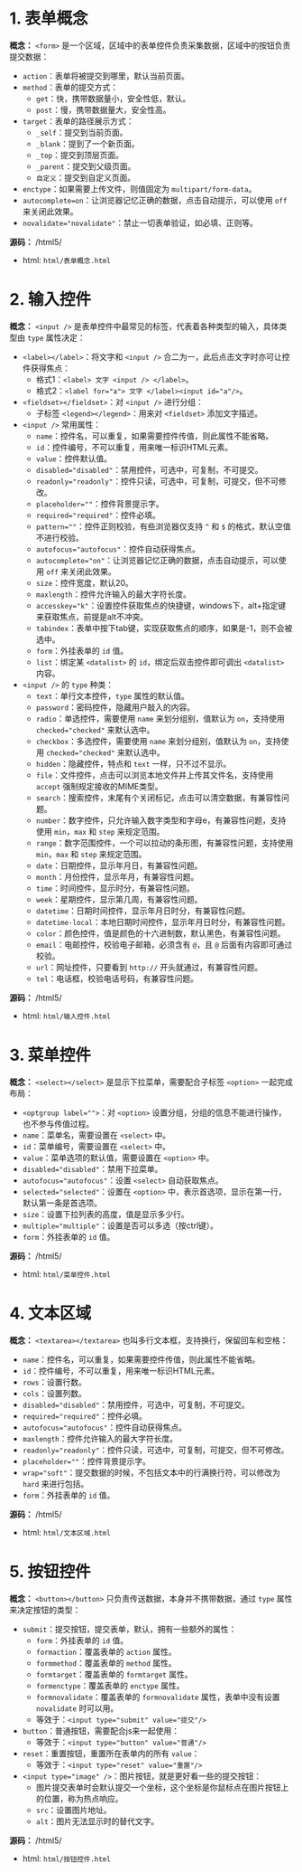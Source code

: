 # 1. 表单概念

**概念：** `<form>` 是一个区域，区域中的表单控件负责采集数据，区域中的按钮负责提交数据：
- `action`：表单将被提交到哪里，默认当前页面。
- `method`：表单的提交方式：
    - `get`：快，携带数据量小，安全性低，默认。
    - `post`：慢，携带数据量大，安全性高。
- `target`：表单的路径展示方式：
    - `_self`：提交到当前页面。
    - `_blank`：提到了一个新页面。
    - `_top`：提交到顶层页面。
    - `_parent`：提交到父级页面。
    - `自定义`：提交到自定义页面。
- `enctype`：如果需要上传文件，则值固定为 `multipart/form-data`。
- `autocomplete=on`：让浏览器记忆正确的数据，点击自动提示，可以使用 `off` 来关闭此效果。
- `novalidate="novalidate"`：禁止一切表单验证，如必填、正则等。

**源码：** /html5/
- html: `html/表单概念.html`

# 2. 输入控件

**概念：** `<input />` 是表单控件中最常见的标签，代表着各种类型的输入，具体类型由 `type` 属性决定：
- `<label></label>`：将文字和 `<input />` 合二为一，此后点击文字时亦可让控件获得焦点：
    - 格式1：`<label> 文字 <input /> </label>`。
    - 格式2：`<label for="a"> 文字 </label><input id="a"/>`。
- `<fieldset></fieldset>`：对 `<input />` 进行分组：
    - 子标签 `<legend></legend>`：用来对 `<fieldset>` 添加文字描述。
- `<input />` 常用属性：
    - `name`：控件名，可以重复，如果需要控件传值，则此属性不能省略。
    - `id`：控件编号，不可以重复，用来唯一标识HTML元素。
    - `value`：控件默认值。
    - `disabled="disabled"`：禁用控件，可选中，可复制，不可提交。
    - `readonly="readonly"`：控件只读，可选中，可复制，可提交，但不可修改。
    - `placeholder=""`：控件背景提示字。
    - `required="required"`：控件必填。
    - `pattern=""`：控件正则校验，有些浏览器仅支持 `^` 和 `$` 的格式，默认空值不进行校验。
    - `autofocus="autofocus"`：控件自动获得焦点。
    - `autocomplete="on"`：让浏览器记忆正确的数据，点击自动提示，可以使用 `off` 来关闭此效果。
    - `size`：控件宽度，默认20。
    - `maxlength`：控件允许输入的最大字符长度。
    - `accesskey="k"`：设置控件获取焦点的快捷键，windows下，alt+指定键来获取焦点，前提是alt不冲突。
    - `tabindex`：表单中按下tab键，实现获取焦点的顺序，如果是-1，则不会被选中。
    - `form`：外挂表单的 `id` 值。
    - `list`：绑定某 `<datalist>` 的 `id`，绑定后双击控件即可调出 `<datalist>` 内容。
- `<input />` 的 `type` 种类：
    - `text`：单行文本控件，`type` 属性的默认值。
    - `password`：密码控件，隐藏用户敲入的内容。
    - `radio`：单选控件，需要使用 `name` 来划分组别，值默认为 `on`，支持使用 `checked="checked"` 来默认选中。
    - `checkbox`：多选控件，需要使用 `name` 来划分组别，值默认为 `on`，支持使用 `checked="checked"` 来默认选中。
    - `hidden`：隐藏控件，特点和 `text` 一样，只不过不显示。
    - `file`：文件控件，点击可以浏览本地文件并上传其文件名，支持使用 `accept` 强制规定接收的MIME类型。
    - `search`：搜索控件，末尾有个关闭标记，点击可以清空数据，有兼容性问题。
    - `number`：数字控件，只允许输入数字类型和字母e，有兼容性问题，支持使用 `min`，`max` 和 `step` 来规定范围。
    - `range`：数字范围控件，一个可以拉动的条形图，有兼容性问题，支持使用 `min`，`max` 和 `step` 来规定范围。
    - `date`：日期控件，显示年月日，有兼容性问题。
    - `month`：月份控件，显示年月，有兼容性问题。
    - `time`：时间控件，显示时分，有兼容性问题。
    - `week`：星期控件，显示第几周，有兼容性问题。
    - `datetime`：日期时间控件，显示年月日时分，有兼容性问题。
    - `datetime-local`：本地日期时间控件，显示年月日时分，有兼容性问题。
    - `color`：颜色控件，值是颜色的十六进制数，默认黑色，有兼容性问题。
    - `email`：电邮控件，校验电子邮箱，必须含有 `@`，且 `@` 后面有内容即可通过校验。
    - `url`：网址控件，只要看到 `http://` 开头就通过，有兼容性问题。
    - `tel`：电话框，校验电话号码，有兼容性问题。

**源码：** /html5/
- html: `html/输入控件.html`

# 3. 菜单控件

**概念：** `<select></select>` 是显示下拉菜单，需要配合子标签 `<option>` 一起完成布局：
- `<optgroup label="">`：对 `<option>` 设置分组，分组的信息不能进行操作，也不参与传值过程。
- `name`：菜单名，需要设置在 `<select>` 中。
- `id`：菜单编号，需要设置在 `<select>` 中。
- `value`：菜单选项的默认值，需要设置在 `<option>` 中。
- `disabled="disabled"`：禁用下拉菜单。
- `autofocus="autofocus"`：设置 `<select>` 自动获取焦点。
- `selected="selected"`：设置在 `<option>` 中，表示首选项，显示在第一行，默认第一条是首选项。
- `size`：设置下拉列表的高度，值是显示多少行。
- `multiple="multiple"`：设置是否可以多选（按ctrl键）。
- `form`：外挂表单的 `id` 值。

**源码：** /html5/
- html: `html/菜单控件.html`

# 4. 文本区域

**概念：** `<textarea></textarea>` 也叫多行文本框，支持换行，保留回车和空格：
- `name`：控件名，可以重复，如果需要控件传值，则此属性不能省略。
- `id`：控件编号，不可以重复，用来唯一标识HTML元素。
- `rows`：设置行数。
- `cols`：设置列数。
- `disabled="disabled"`：禁用控件，可选中，可复制，不可提交。
- `required="required"`：控件必填。
- `autofocus="autofocus"`：控件自动获得焦点。
- `maxlength`：控件允许输入的最大字符长度。
- `readonly="readonly"`：控件只读，可选中，可复制，可提交，但不可修改。
- `placeholder=""`：控件背景提示字。
- `wrap="soft"`：提交数据的时候，不包括文本中的行满换行符，可以修改为 `hard` 来进行包括。
- `form`：外挂表单的 `id` 值。

**源码：** /html5/
- html: `html/文本区域.html`

# 5. 按钮控件

**概念：** `<button></button>` 只负责传送数据，本身并不携带数据，通过 `type` 属性来决定按钮的类型：
- `submit`：提交按钮，提交表单，默认，拥有一些额外的属性：
    - `form`：外挂表单的 `id` 值。
    - `formaction`：覆盖表单的 `action` 属性。
    - `formmethod`：覆盖表单的 `method` 属性。
    - `formtarget`：覆盖表单的 `formtarget` 属性。
    - `formenctype`：覆盖表单的 `enctype` 属性。
    - `formnovalidate`：覆盖表单的 `formnovalidate` 属性，表单中没有设置 `novalidate` 时可以用。
    - 等效于：`<input type="submit" value="提交"/>`
- `button`：普通按钮，需要配合js来一起使用：
    - 等效于：`<input type="button" value="普通"/>`
- `reset`：重置按钮，重置所在表单内的所有 `value`：
    - 等效于：`<input type="reset" value="重置"/>`
- `<input type="image" />`：图片按钮，就是更好看一些的提交按钮：
    - 图片提交表单时会默认提交一个坐标，这个坐标是你鼠标点在图片按钮上的位置，称为热点响应。
    - `src`：设置图片地址。
    - `alt`：图片无法显示时的替代文字。

**源码：** /html5/
- html: `html/按钮控件.html`